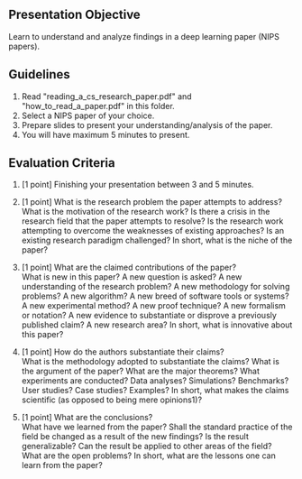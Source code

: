 ## Presentation Objective
Learn to understand and analyze findings in a deep learning paper (NIPS papers).

## Guidelines
1. Read "reading_a_cs_research_paper.pdf" and "how_to_read_a_paper.pdf" in this folder.
2. Select a NIPS paper of your choice.
3. Prepare slides to present your understanding/analysis of the paper.
4. You will have maximum 5 minutes to present.

## Evaluation Criteria

1. [1 point] Finishing your presentation between 3 and 5 minutes.

1. [1 point] What is the research problem the paper attempts to address?  
What is the motivation of the research work? Is there a crisis in the research field that the paper attempts to resolve? Is the research work attempting to overcome the weaknesses of existing approaches? Is an existing research paradigm challenged? In short, what is the niche of the paper?

1. [1 point] What are the claimed contributions of the paper?  
What is new in this paper? A new question is asked? A new understanding of the research problem? A new methodology for solving problems? A new algorithm? A new breed of software tools or systems? A new experimental method? A new proof technique? A new formalism or notation? A new evidence to substantiate or disprove a previously published claim? A new research area? In short, what is innovative about this paper?

1. [1 point] How do the authors substantiate their claims?  
What is the methodology adopted to substantiate the claims? What is the argument of the paper? What are the major theorems? What experiments are conducted? Data analyses? Simulations? Benchmarks? User studies? Case studies? Examples? In short, what makes the claims scientific (as opposed to being mere opinions1)?

1. [1 point] What are the conclusions?  
What have we learned from the paper? Shall the standard practice of the field be changed as a result of the new findings? Is the result generalizable? Can the result be applied to other areas of the field? What are the open problems? In short, what are the lessons one can learn from the paper?
